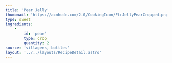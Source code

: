 ```yaml
---
title: 'Pear Jelly'
thumbnail: 'https://acnhcdn.com/2.0/CookingIcon/FtrJellyPearCropped.png'
type: sweet
ingredients:
	-
		id: 'pear'
		type: crop
		quantity: 2
source: 'villagers, bottles'
layout: '../../layouts/RecipeDetail.astro'
---
```

